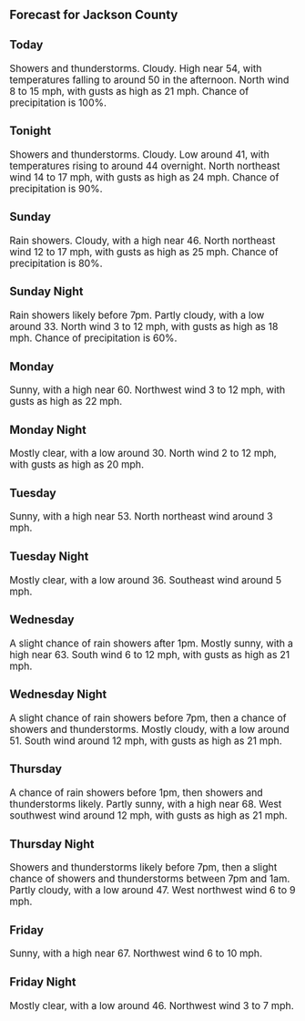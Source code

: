 <div>
   <h2>Forecast for Jackson County</h2>
   <p>
      <div style="font-size:120%">
         <h3>Today</h3>Showers and thunderstorms. Cloudy. High near 54, with temperatures falling to around 50 in the afternoon. North wind 8 to
         15 mph, with gusts as high as 21 mph. Chance of precipitation is 100%.<br></div>
   </p>
   <p>
      <div style="font-size:120%">
         <h3>Tonight</h3>Showers and thunderstorms. Cloudy. Low around 41, with temperatures rising to around 44 overnight. North northeast wind 14
         to 17 mph, with gusts as high as 24 mph. Chance of precipitation is 90%.<br></div>
   </p>
   <p>
      <div style="font-size:120%">
         <h3>Sunday</h3>Rain showers. Cloudy, with a high near 46. North northeast wind 12 to 17 mph, with gusts as high as 25 mph. Chance of precipitation
         is 80%.<br></div>
   </p>
   <p>
      <div style="font-size:120%">
         <h3>Sunday Night</h3>Rain showers likely before 7pm. Partly cloudy, with a low around 33. North wind 3 to 12 mph, with gusts as high as 18 mph.
         Chance of precipitation is 60%.<br></div>
   </p>
   <p>
      <div style="font-size:120%">
         <h3>Monday</h3>Sunny, with a high near 60. Northwest wind 3 to 12 mph, with gusts as high as 22 mph.<br></div>
   </p>
   <p>
      <div style="font-size:120%">
         <h3>Monday Night</h3>Mostly clear, with a low around 30. North wind 2 to 12 mph, with gusts as high as 20 mph.<br></div>
   </p>
   <p>
      <div style="font-size:120%">
         <h3>Tuesday</h3>Sunny, with a high near 53. North northeast wind around 3 mph.<br></div>
   </p>
   <p>
      <div style="font-size:120%">
         <h3>Tuesday Night</h3>Mostly clear, with a low around 36. Southeast wind around 5 mph.<br></div>
   </p>
   <p>
      <div style="font-size:120%">
         <h3>Wednesday</h3>A slight chance of rain showers after 1pm. Mostly sunny, with a high near 63. South wind 6 to 12 mph, with gusts as high as
         21 mph.<br></div>
   </p>
   <p>
      <div style="font-size:120%">
         <h3>Wednesday Night</h3>A slight chance of rain showers before 7pm, then a chance of showers and thunderstorms. Mostly cloudy, with a low around 51.
         South wind around 12 mph, with gusts as high as 21 mph.<br></div>
   </p>
   <p>
      <div style="font-size:120%">
         <h3>Thursday</h3>A chance of rain showers before 1pm, then showers and thunderstorms likely. Partly sunny, with a high near 68. West southwest
         wind around 12 mph, with gusts as high as 21 mph.<br></div>
   </p>
   <p>
      <div style="font-size:120%">
         <h3>Thursday Night</h3>Showers and thunderstorms likely before 7pm, then a slight chance of showers and thunderstorms between 7pm and 1am. Partly
         cloudy, with a low around 47. West northwest wind 6 to 9 mph.<br></div>
   </p>
   <p>
      <div style="font-size:120%">
         <h3>Friday</h3>Sunny, with a high near 67. Northwest wind 6 to 10 mph.<br></div>
   </p>
   <p>
      <div style="font-size:120%">
         <h3>Friday Night</h3>Mostly clear, with a low around 46. Northwest wind 3 to 7 mph.<br></div>
   </p>
</div>